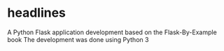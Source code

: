 # headlines
A Python Flask application development based on the Flask-By-Example book
The development was done using Python 3
